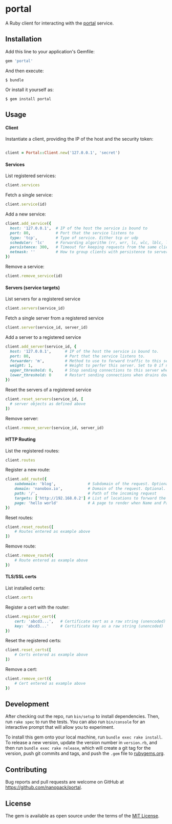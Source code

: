 # portal

A Ruby client for interacting with the [portal](https://github.com/nanopack/portal) service.

## Installation

Add this line to your application's Gemfile:

```ruby
gem 'portal'
```

And then execute:

    $ bundle

Or install it yourself as:

    $ gem install portal

## Usage

#### Client

Instantiate a client, providing the IP of the host and the security token:
```ruby

client = Portal::Client.new('127.0.0.1', 'secret')

```

#### Services

List registered services:
```ruby
client.services
```

Fetch a single service:
```ruby
client.service(id)
```

Add a new service:
```ruby
client.add_service({
  host: '127.0.0.1',  # IP of the host the service is bound to
  port: 80,           # Port that the service listens to
  type: 'tcp',        # Type of service. Either tcp or udp
  scheduler: 'lc'     # Forwarding algorithm (rr, wrr, lc, wlc, lblc, lblcr, dh, sh, sed, nq)
  persistence: 300,   # Timeout for keeping requests from the same client going to the same server
  netmask: ''         # How to group clients with persistence to servers
})
```

Remove a service:
```ruby
client.remove_service(id)
```

#### Servers (service targets)

List servers for a registered service
```ruby
client.servers(service_id)
```

Fetch a single server from a registered service
```ruby
client.server(service_id, server_id)
```

Add a server to a registered service
```ruby
client.add_server(service_id, {
  host: '127.0.0.1',      # IP of the host the service is bound to.
  port: 80,               # Port that the service listens to.
  forwarder: 'm',         # Method to use to forward traffic to this server. One of the following: g (gatewaying), i (ipip), m (masquerading)
  weight: 1,              # Weight to perfer this server. Set to 0 if no traffic should go to this server.
  upper_threshold: 0,     # Stop sending connections to this server when this number is reached. 0 is no limit.
  lower_threshold: 0      # Restart sending connections when drains down to this number. 0 is not set.
})
```

Reset the servers of a registered service
```ruby
client.reset_servers(service_id, [
  # server objects as defined above
])
```

Remove server:
```ruby
client.remove_server(service_id, server_id)
```

#### HTTP Routing

List the registered routes:

```ruby
client.routes
```

Register a new route:

```ruby
client.add_route({
    subdomain: 'blog',              # Subdomain of the request. Optional. Assumes *
    domain: 'nanobox.io',           # Domain of the request. Optional. Assumes *
    path: '/',                      # Path of the incoming request
    targets: ['http://192.168.0.2'] # List of locations to forward the request
    page: 'hello world'             # A page to render when Name and Path match (optional)
})
```

Reset routes:

```ruby
client.reset_routes([
    # Routes entered as example above
])
```

Remove route:

```ruby
client.remove_route({
    # Route entered as example above
})
```

#### TLS/SSL certs

List installed certs:

```ruby
client.certs
```

Register a cert with the router:

```ruby
client.register_cert({
    cert: 'abcd3...',   # Certificate cert as a raw string (unencoded)
    key: 'abcd3...'     # Certificate key as a raw string (unencoded)
})
```

Reset the registered certs:

```ruby
client.reset_certs([
    # Certs entered as example above
])
```

Remove a cert:

```ruby
client.remove_cert({
    # Cert entered as example above
})
```

## Development

After checking out the repo, run `bin/setup` to install dependencies. Then, run `rake spec` to run the tests. You can also run `bin/console` for an interactive prompt that will allow you to experiment.

To install this gem onto your local machine, run `bundle exec rake install`. To release a new version, update the version number in `version.rb`, and then run `bundle exec rake release`, which will create a git tag for the version, push git commits and tags, and push the `.gem` file to [rubygems.org](https://rubygems.org).

## Contributing

Bug reports and pull requests are welcome on GitHub at https://github.com/nanopack/portal.


## License

The gem is available as open source under the terms of the [MIT License](http://opensource.org/licenses/MIT).
